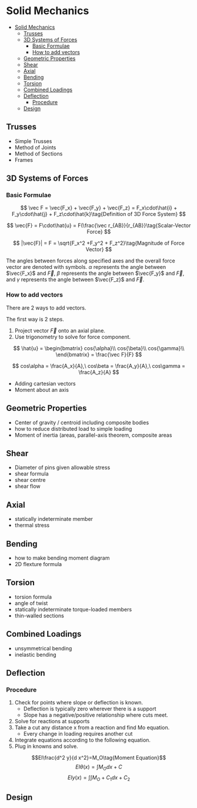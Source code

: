 # Solid Mechanics

- [Solid Mechanics](#solid-mechanics)
  - [Trusses](#trusses)
  - [3D Systems of Forces](#3d-systems-of-forces)
    - [Basic Formulae](#basic-formulae)
    - [How to add vectors](#how-to-add-vectors)
  - [Geometric Properties](#geometric-properties)
  - [Shear](#shear)
  - [Axial](#axial)
  - [Bending](#bending)
  - [Torsion](#torsion)
  - [Combined Loadings](#combined-loadings)
  - [Deflection](#deflection)
    - [Procedure](#procedure)
  - [Design](#design)

## Trusses

- Simple Trusses
- Method of Joints
- Method of Sections
- Frames

## 3D Systems of Forces

### Basic Formulae

$$ \vec F = \vec{F_x} + \vec{F_y} + \vec{F_z} = F_x\cdot\hat{i} + F_y\cdot\hat{j} + F_z\cdot\hat{k}\tag{Definition of 3D Force System} $$

$$ \vec{F} = F\cdot\hat{u} = F(\frac{\vec r_{AB}}{r_{AB}}\tag{Scalar-Vector Force} $$

$$ |\vec{F}| = F = \sqrt{F_x^2 +F_y^2 + F_z^2}\tag{Magnitude of Force Vector} $$

The angles between forces along specified axes and the overall force vector are denoted with symbols. $\alpha$ represents the angle between $\vec{F_x}$ and $\vec F$, $\beta$ represents the angle between $\vec{F_y}$ and $\vec F$, and $\gamma$ represents the angle between $\vec{F_z}$ and $\vec F$.

### How to add vectors

There are 2 ways to add vectors.

The first way is 2 steps.

1. Project vector $\vec{F}$ onto an axial plane.
2. Use trigonometry to solve for force component.

$$ \hat{u} =
\begin{bmatrix}
cos{\alpha}\\
cos{\beta}\\
cos{\gamma}\\
\end{bmatrix} = \frac{\vec F}{F}
$$

$$ cos\alpha = \frac{A_x}{A},\ cos\beta = \frac{A_y}{A},\ cos\gamma = \frac{A_z}{A} $$

- Adding cartesian vectors
- Moment about an axis

## Geometric Properties

- Center of gravity / centroid including composite bodies
- how to reduce distributed load to simple loading
- Moment of inertia (areas, parallel-axis theorem, composite areas

## Shear

- Diameter of pins given allowable stress
- shear formula
- shear centre
- shear flow

## Axial

- statically indeterminate member
- thermal stress

## Bending

- how to make bending moment diagram
- 2D flexture formula

## Torsion

- torsion formula
- angle of twist
- statically indeterminate torque-loaded members
- thin-walled sections

## Combined Loadings

- unsymmetrical bending
- inelastic bending

## Deflection

### Procedure

1. Check for points where slope or deflection is known.
   - Deflection is typically zero wherever there is a support
   - Slope has a negative/positive relationship where cuts meet.
2. Solve for reactions at supports
3. Take a cut any distance x from a reaction and find Mo equation.
   - Every change in loading requires another cut
4. Integrate equations according to the following equation.
5. Plug in knowns and solve.

$$EI\frac{d^2 y}{d x^2}=M_O\tag{Moment Equation}$$
$$EI\theta(x) = \int{M_O dx} + C\tag{Slope Equation}$$
$$EIy(x)=\int{\int{M_O+C_1dx}} + C_2\tag{Deflection Equation}$$

## Design
